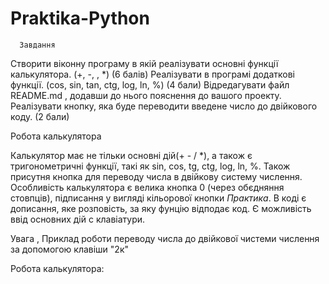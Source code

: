 # Praktika-Python
      Завдання
Створити віконну програму в якій реалізувати основні функції
калькулятора.
(+, -, \, *) (6 балів)
 Реалізувати в програмі додаткові функції.
(cos, sin, tan, ctg, log, ln, %) (4 бали)
Відредагувати файл README.md , додавши до нього пояснення до
вашого проекту.
Реалізувати кнопку, яка буде переводити введене число до двійкового
коду. (2 бали)

  Робота калькулятора
 
Калькулятор має  не тільки основні дій(+ - / *), а також є тригонометричні функції, такі як sin, cos, tg, ctg, log, ln, %. 
Також присутня кнопка для  переводу числа в двійкову систему числення. Особливість калькулятора є велика кнопка 0 (через обєдняння стовпців),
підписання  у вигляді кільорової кнопки *Практика*. В коді є дописання, яке розповість, за яку фунцію відподає код. Є можливість ввід основних дій с клавіатури.

 Увага , Приклад роботи переводу числа до двійкової чистеми числення за допомогою клавіши "2к"
 
Робота калькулятора:

      
